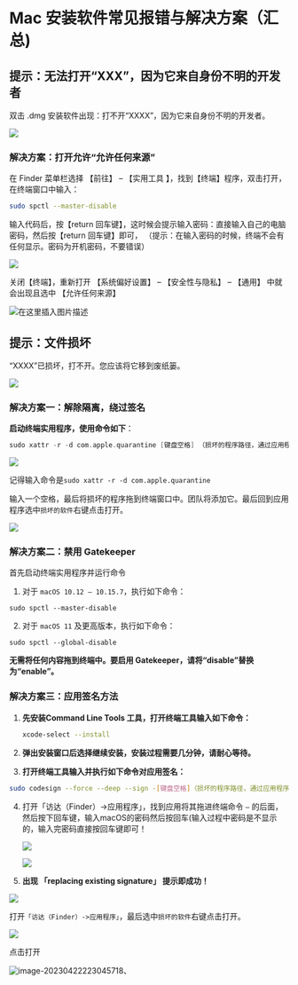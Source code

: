 # Mac 安装软件常见报错与解决方案（汇总)

## 提示：无法打开“XXX”，因为它来自身份不明的开发者

双击 .dmg 安装软件出现：打不开“XXXX”，因为它来自身份不明的开发者。

![](https://billy.taoxiaoxin.club/md/2023/12/6586973b2418f62f425b66a6.jpeg)

### 解决方案：打开允许“允许任何来源”

在 Finder 菜单栏选择 【前往】 – 【实用工具 】，找到【终端】程序，双击打开，在终端窗口中输入：

```bash
sudo spctl --master-disable
```

输入代码后，按【return 回车键】，这时候会提示输入密码：直接输入自己的电脑密码，然后按【return 回车键】即可， （提示：在输入密码的时候，终端不会有任何显示。密码为开机密码，不要错误）

![](https://billy.taoxiaoxin.club/md/2023/12/658697b09635f642f72512db.png)

关闭【终端】，重新打开 【系统偏好设置】 – 【安全性与隐私】 – 【通用】 中就会出现且选中 【允许任何来源】

![在这里插入图片描述](https://billy.taoxiaoxin.club/md/2023/12/658697b0a1b4f82bc6e4dd81.png)

## 提示：文件损坏

“XXXX”已损坏，打不开。您应该将它移到废纸篓。

![](https://billy.taoxiaoxin.club/md/2023/12/6586987a3eb4443ee8dad4e9.png)

### 解决方案一：解除隔离，绕过签名

**启动终端实用程序，使用命令如下**：

```go
sudo xattr -r -d com.apple.quarantine [键盘空格] （损坏的程序路径，通过应用程序哪里拖进来）
```

![](https://billy.taoxiaoxin.club/md/2023/12/65869c665f949f13f595ec1b.png)

记得输入命令是`sudo xattr -r -d com.apple.quarantine`

输入一个空格，最后将损坏的程序拖到终端窗口中。团队将添加它。最后回到应用程序选中`损坏的软件`右键点击打开。

![](https://billy.taoxiaoxin.club/md/2023/12/65869b4cde285abe92c513c7.png)

### 解决方案二：禁用 Gatekeeper

首先启动终端实用程序并运行命令

1. 对于 `macOS 10.12 – 10.15.7`，执行如下命令：

```
sudo spctl --master-disable
```

2. 对于 `macOS 11` 及更高版本，执行如下命令：

```
sudo spctl --global-disable
```

**无需将任何内容拖到终端中。要启用 Gatekeeper，请将“disable”替换为“enable”。**

### 解决方案三：应用签名方法

1. **先安装Command Line Tools 工具，打开终端工具输入如下命令：**

   ```bash
   xcode-select --install
   ```

2. **弹出安装窗口后选择继续安装，安装过程需要几分钟，请耐心等待。**

3. **打开终端工具输入并执行如下命令对应用签名：**

```bash
sudo codesign --force --deep --sign -[键盘空格]（损坏的程序路径，通过应用程序哪里拖进来）
```

4. 打开「访达（Finder）->应用程序」，找到应用将其拖进终端命令 `–` 的后面，然后按下回车键，输入macOS的密码然后按回车(输入过程中密码是不显示的，输入完密码直接按回车键即可！

   ![](https://billy.taoxiaoxin.club/md/2023/12/65869f2d6741ee05cdefe907.png)

   ![](https://billy.taoxiaoxin.club/md/2023/12/65869f3646b4e0d53ad797dd.png)

5. **出现 「replacing existing signature」 提示即成功！**

![](https://billy.taoxiaoxin.club/md/2023/12/65869f3ee99a90bf2ffdbe8c.png)

打开`「访达（Finder）->应用程序」`，最后选中`损坏的软件`右键点击打开。

![](https://billy.taoxiaoxin.club/md/2023/12/65869ea748c16ea93a9bf15f.png)

点击打开

![image-20230422223045718](https://billy.taoxiaoxin.club/md/2023/12/65869ea7783d13abb592a88e.png)、